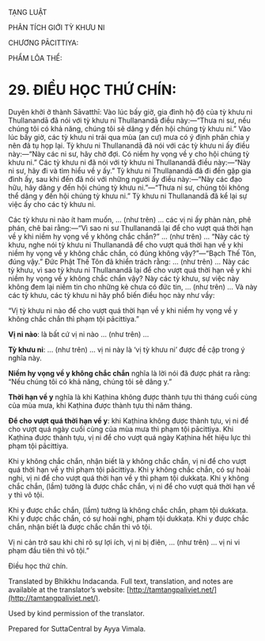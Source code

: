  

TẠNG LUẬT

PHÂN TÍCH GIỚI TỲ KHƯU NI

CHƯƠNG PĀCITTIYA:

PHẨM LÕA THỂ:

# 29\. ĐIỀU HỌC THỨ CHÍN:

Duyên khởi ở thành Sāvatthī: Vào lúc bấy giờ, gia đình hộ độ của tỳ khưu ni Thullanandā đã nói với tỳ khưu ni Thullanandā điều này:—“Thưa ni sư, nếu chúng tôi có khả năng, chúng tôi sẽ dâng y đến hội chúng tỳ khưu ni.” Vào lúc bấy giờ, các tỳ khưu ni trải qua mùa (an cư) mưa có ý định phân chia y nên đã tụ họp lại. Tỳ khưu ni Thullanandā đã nói với các tỳ khưu ni ấy điều này:—“Này các ni sư, hãy chờ đợi. Có niềm hy vọng về y cho hội chúng tỳ khưu ni.” Các tỳ khưu ni đã nói với tỳ khưu ni Thullanandā điều này:—“Này ni sư, hãy đi và tìm hiểu về y ấy.” Tỳ khưu ni Thullanandā đã đi đến gặp gia đình ấy, sau khi đến đã nói với những người ấy điều này:—“Này các đạo hữu, hãy dâng y đến hội chúng tỳ khưu ni.”—“Thưa ni sư, chúng tôi không thể dâng y đến hội chúng tỳ khưu ni.” Tỳ khưu ni Thullanandā đã kể lại sự việc ấy cho các tỳ khưu ni.

Các tỳ khưu ni nào ít ham muốn, … (như trên) … các vị ni ấy phàn nàn, phê phán, chê bai rằng:—“Vì sao ni sư Thullanandā lại để cho vượt quá thời hạn về y khi niềm hy vọng về y không chắc chắn?” … (như trên) … “Này các tỳ khưu, nghe nói tỳ khưu ni Thullanandā để cho vượt quá thời hạn về y khi niềm hy vọng về y không chắc chắn, có đúng không vậy?”—“Bạch Thế Tôn, đúng vậy.” Đức Phật Thế Tôn đã khiển trách rằng: … (như trên) … Này các tỳ khưu, vì sao tỳ khưu ni Thullanandā lại để cho vượt quá thời hạn về y khi niềm hy vọng về y không chắc chắn vậy? Này các tỳ khưu, sự việc này không đem lại niềm tin cho những kẻ chưa có đức tin, … (như trên) … Và này các tỳ khưu, các tỳ khưu ni hãy phổ biến điều học này như vầy:

“Vị tỳ khưu ni nào để cho vượt quá thời hạn về y khi niềm hy vọng về y không chắc chắn thì phạm tội pācittiya.”

**Vị ni nào**: là bất cứ vị ni nào … (như trên) …

**Tỳ khưu ni**: … (như trên) … vị ni này là ‘vị tỳ khưu ni’ được đề cập trong ý nghĩa này.

**Niềm hy vọng về y không chắc chắn** nghĩa là lời nói đã được phát ra rằng: “Nếu chúng tôi có khả năng, chúng tôi sẽ dâng y.”

**Thời hạn về y** nghĩa là khi Kaṭhina không được thành tựu thì tháng cuối cùng của mùa mưa, khi Kaṭhina được thành tựu thì năm tháng.

**Để cho vượt quá thời hạn về y**: khi Kaṭhina không được thành tựu, vị ni để cho vượt quá ngày cuối cùng của mùa mưa thì phạm tội pācittiya. Khi Kaṭhina được thành tựu, vị ni để cho vượt quá ngày Kaṭhina hết hiệu lực thì phạm tội pācittiya.

Khi y không chắc chắn, nhận biết là y không chắc chắn, vị ni để cho vượt quá thời hạn về y thì phạm tội pācittiya. Khi y không chắc chắn, có sự hoài nghi, vị ni để cho vượt quá thời hạn về y thì phạm tội dukkaṭa. Khi y không chắc chắn, (lầm) tưởng là được chắc chắn, vị ni để cho vượt quá thời hạn về y thì vô tội.

Khi y được chắc chắn, (lầm) tưởng là không chắc chắn, phạm tội dukkaṭa. Khi y được chắc chắn, có sự hoài nghi, phạm tội dukkaṭa. Khi y được chắc chắn, nhận biết là được chắc chắn thì vô tội.

Vị ni cản trở sau khi chỉ rõ sự lợi ích, vị ni bị điên, … (như trên) … vị ni vi phạm đầu tiên thì vô tội.”

Điều học thứ chín.

Translated by Bhikkhu Indacanda. Full text, translation, and notes are available at the translator’s website: [http://tamtangpaliviet.net/](http://tamtangpaliviet.net/).

Used by kind permission of the translator.

Prepared for SuttaCentral by Ayya Vimala.